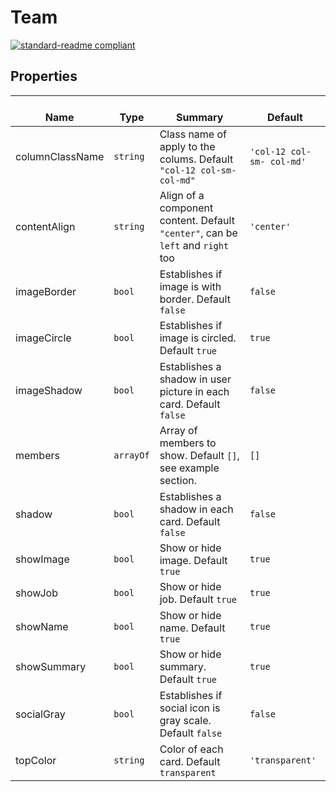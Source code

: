 # Team
  [![standard-readme compliant](https://img.shields.io/badge/standard--readme-OK-green.svg?style=flat-square)](https://github.com/RichardLitt/standard-readme)
  

  ## Properties
  | </br>Name | </br>Type | </br>Summary | </br>Default | 
| ---- | ---- | ---- | ---- |
| columnClassName | `string` | Class name of apply to the colums. Default `"col-12 col-sm- col-md"` | `'col-12 col-sm- col-md'` |
| contentAlign | `string` | Align of a component content. Default `"center"`, can be `left` and `right` too | `'center'` |
| imageBorder | `bool` | Establishes if image is with border. Default `false` | `false` |
| imageCircle | `bool` | Establishes if image is circled. Default `true` | `true` |
| imageShadow | `bool` | Establishes a shadow in user picture in each card. Default `false` | `false` |
| members | `arrayOf` | Array of members to show. Default `[]`, see example section. | `[]` |
| shadow | `bool` | Establishes a shadow in each card. Default `false` | `false` |
| showImage | `bool` | Show or hide image. Default `true` | `true` |
| showJob | `bool` | Show or hide job. Default `true` | `true` |
| showName | `bool` | Show or hide name. Default `true` | `true` |
| showSummary | `bool` | Show or hide summary. Default `true` | `true` |
| socialGray | `bool` | Establishes if social icon is gray scale. Default `false` | `false` |
| topColor | `string` | Color of each card. Default `transparent` | `'transparent'` |